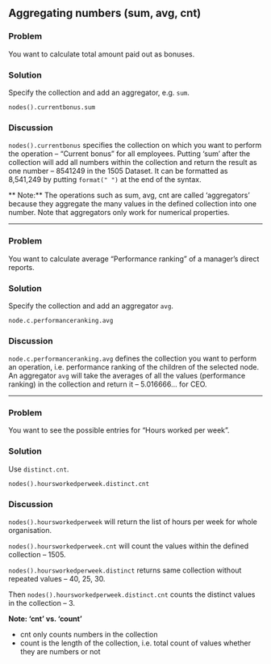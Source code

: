 ## Aggregating numbers (sum, avg, cnt)
### Problem
You want to calculate total amount paid out as bonuses.

### Solution
Specify the collection and add an aggregator, e.g. `sum`.

```
nodes().currentbonus.sum
```

### Discussion
```nodes().currentbonus``` specifies the collection on which you want to perform the operation – “Current bonus” for all employees.
Putting ‘sum’ after the collection will add all numbers within the collection and return the result as one number – 8541249 in the 1505 Dataset.
It can be formatted as 8,541,249 by putting `format(" ")` at the end of the syntax.

** Note:** The operations such as sum, avg, cnt are called ‘aggregators’ because they aggregate the many values in the defined collection into one number. Note that aggregators only work for numerical properties. 


- - -


### Problem
You want to calculate average “Performance ranking” of a manager’s direct reports.

### Solution
Specify the collection and add an aggregator `avg`.

```
node.c.performanceranking.avg
```

### Discussion
`node.c.performanceranking.avg` defines the collection you want to perform an operation, i.e. performance ranking of the children of the selected node.
An aggregator `avg` will take the averages of all the values (performance ranking) in the collection and return it – 5.016666… for CEO.

- - -

### Problem
You want to see the possible entries for “Hours worked per week”.

### Solution
Use `distinct.cnt`.

```
nodes().hoursworkedperweek.distinct.cnt
```


### Discussion
```nodes().hoursworkedperweek``` will return the list of hours per week for whole organisation.

```nodes().hoursworkedperweek.cnt``` will count the values within the defined collection – 1505.

```nodes().hoursworkedperweek.distinct``` returns same collection without repeated values – 40, 25, 30.

Then ```nodes().hoursworkedperweek.distinct.cnt``` counts the distinct values in the collection – 3. 

**Note: ‘cnt’ vs. ‘count’**
* cnt only counts numbers in the collection 
* count is the length of the collection, i.e. total count of values whether they are numbers or not